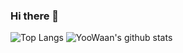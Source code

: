 ### Hi there 👋


![Top Langs](https://github-readme-stats.vercel.app/api/top-langs/?username=YooWaan&hide=html,css)
![YooWaan's github stats](https://github-readme-stats.vercel.app/api?username=YooWaan&show_icons=true&count_private=true&line_height=40)


<!--
**YooWaan/YooWaan** is a ✨ _special_ ✨ repository because its `README.md` (this file) appears on your GitHub profile.

Here are some ideas to get you started:

- 🔭 I’m currently working on ...
- 🌱 I’m currently learning ...
- 👯 I’m looking to collaborate on ...
- 🤔 I’m looking for help with ...
- 💬 Ask me about ...
- 📫 How to reach me: ...
- 😄 Pronouns: ...
- ⚡ Fun fact: ...
-->

